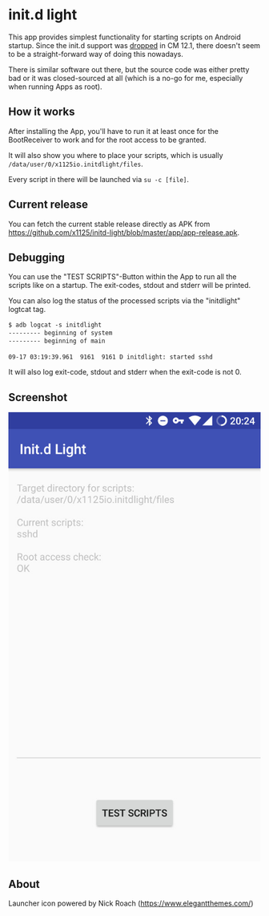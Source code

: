 # init.d light

This app provides simplest functionality for starting scripts on Android startup.
Since the init.d support was [dropped](https://www.reddit.com/r/cyanogenmod/comments/41nlbi/how_do_we_get_initd_working_in_cm/) in CM 12.1, there doesn't seem to be a straight-forward way of doing this nowadays.

There is similar software out there, but the source code was either pretty bad or it was closed-sourced at all (which is a no-go for me, especially when running Apps as root).

## How it works

After installing the App, you'll have to run it at least once for the BootReceiver to work and for the root access to be granted.

It will also show you where to place your scripts, which is usually `/data/user/0/x1125io.initdlight/files`.

Every script in there will be launched via `su -c [file]`.

## Current release

You can fetch the current stable release directly as APK from https://github.com/x1125/initd-light/blob/master/app/app-release.apk.

## Debugging

You can use the "TEST SCRIPTS"-Button within the App to run all the scripts like on a startup.
The exit-codes, stdout and stderr will be printed.

You can also log the status of the processed scripts via the "initdlight" logtcat tag.
```
$ adb logcat -s initdlight
--------- beginning of system
--------- beginning of main

09-17 03:19:39.961  9161  9161 D initdlight: started sshd
```

It will also log exit-code, stdout and stderr when the exit-code is not 0.

## Screenshot

![Screenshot](screenshot.jpg)

## About

Launcher icon powered by Nick Roach (https://www.elegantthemes.com/)

